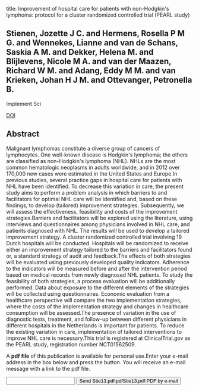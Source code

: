 title: Improvement of hospital care for patients with non-Hodgkin's lymphoma: protocol for a cluster randomized controlled trial (PEARL study)

## Stienen, Jozette J C. and Hermens, Rosella P M G. and Wennekes, Lianne and van de Schans, Saskia A M. and Dekker, Helena M. and Blijlevens, Nicole M A. and van der Maazen, Richard W M. and Adang, Eddy M M. and van Krieken, Johan H J M. and Ottevanger, Petronella B.
Implement Sci

<a href="https://doi.org/10.1186/1748-5908-8-77">DOI</a>

## Abstract
Malignant lymphomas constitute a diverse group of cancers of lymphocytes. One well-known disease is Hodgkin's lymphoma; the others are classified as non-Hodgkin's lymphoma (NHL). NHLs are the most common hematologic neoplasms in adults worldwide, and in 2012 over 170,000 new cases were estimated in the United States and Europe.In previous studies, several practice gaps in hospital care for patients with NHL have been identified. To decrease this variation in care, the present study aims to perform a problem analysis in which barriers to and facilitators for optimal NHL care will be identified and, based on these findings, to develop (tailored) improvement strategies. Subsequently, we will assess the effectiveness, feasibility and costs of the improvement strategies.Barriers and facilitators will be explored using the literature, using interviews and questionnaires among physicians involved in NHL care, and patients diagnosed with NHL. The results will be used to develop a tailored improvement strategy. A cluster randomized controlled trial involving 19 Dutch hospitals will be conducted. Hospitals will be randomized to receive either an improvement strategy tailored to the barriers and facilitators found or, a standard strategy of audit and feedback.The effects of both strategies will be evaluated using previously developed quality indicators. Adherence to the indicators will be measured before and after the intervention period based on medical records from newly diagnosed NHL patients. To study the feasibility of both strategies, a process evaluation will be additionally performed. Data about exposure to the different elements of the strategies will be collected using questionnaires. Economic evaluation from a healthcare perspective will compare the two implementation strategies, where the costs of the implementation strategy and changes in healthcare consumption will be assessed.The presence of variation in the use of diagnostic tests, treatment, and follow-up between different physicians in different hospitals in the Netherlands is important for patients. To reduce the existing variation in care, implementation of tailored interventions to improve NHL care is necessary.This trial is registered at ClinicalTrial.gov as the PEARL study, registration number NCT01562509.

A <b>pdf file</b> of this publication is available for personal use.Enter your e-mail address in the box below and press the button. You will receive an e-mail message with a link to the pdf file.
<form action="sender.php">  <input type="text" name="email">  <input type="submit" value="Send Stie13.pdf:pdfStie13.pdf:PDF by e-mail"></form>